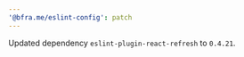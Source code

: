 ```yaml
---
'@bfra.me/eslint-config': patch
---
```


Updated dependency `eslint-plugin-react-refresh` to `0.4.21`.
